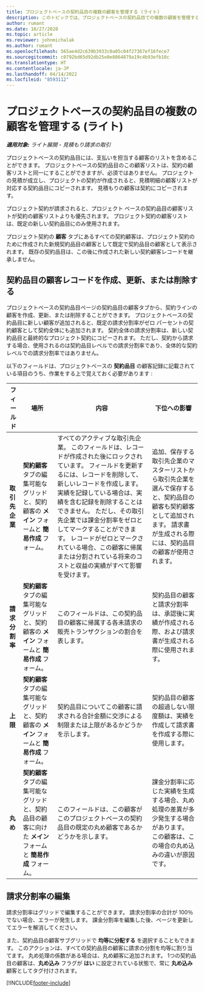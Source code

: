 ```yaml
---
title: プロジェクトベースの契約品目の複数の顧客を管理する (ライト)
description: このトピックでは、プロジェクトベースの契約品目での複数の顧客を管理することについて説明します。
author: rumant
ms.date: 10/27/2020
ms.topic: article
ms.reviewer: johnmichalak
ms.author: rumant
ms.openlocfilehash: 565ae4d2c639b3933c0a05c04f27367ef16fece7
ms.sourcegitcommit: c0792bd65d92db25e0e8864879a19c4b93efb10c
ms.translationtype: HT
ms.contentlocale: ja-JP
ms.lasthandoff: 04/14/2022
ms.locfileid: "8593112"
---
```

# <a name="manage-multiple-customers-on-project-based-contract-lines---lite"></a>プロジェクトベースの契約品目の複数の顧客を管理する (ライト)

_**適用対象:** ライト展開 - 見積もり請求の取引_

プロジェクトベースの契約品目には、支払いを担当する顧客のリストを含めることができます。 プロジェクトベースの契約品目のこの顧客リストは、契約の顧客リストと同一にすることができますが、必須ではありません。 プロジェクトの見積が成立し、プロジェクトの契約が作成されると、見積明細の顧客リストが対応する契約品目にコピーされます。 見積もりの顧客は契約にコピーされます。

プロジェクト契約が請求されると、プロジェクト ベースの契約品目の顧客リストが契約の顧客リストよりも優先されます。 プロジェクト契約の顧客リストは、既定の新しい契約品目にのみ使用されます。

プロジェクト契約の **顧客** タブにあるすべての契約顧客は、プロジェクト契約のために作成された新規契約品目の顧客として既定で契約品目の顧客として表示されます。 既存の契約品目は、この後に作成された新しい契約顧客レコードを継承しません。

## <a name="create-update-or-delete-a-contract-line-customer-record"></a>契約品目の顧客レコードを作成、更新、または削除する

プロジェクトベースの契約品目ページの契約品目の顧客タブから、契約ラインの顧客を作成、更新、または削除することができます。 プロジェクトベースの契約品目に新しい顧客が追加されると、既定の請求分割率がゼロ パーセントの契約顧客として契約全体にも追加されます。 契約全体の請求分割率は、新しい契約品目と最終的なプロジェクト契約にコピーされます。 ただし、契約から請求する場合、使用されるのは契約品目レベルでの請求分割率であり、全体的な契約レベルでの請求分割率ではありません。

以下のフィールドは、プロジェクトベースの **契約品目** の顧客記録に記載されている項目のうち、作業をする上で覚えておく必要があります :

| フィールド | 場所 | 内容 | 下位への影響 |
| --- | --- | --- | --- |
| **取引先企業** | **契約顧客** タブの編集可能なグリッドと、契約顧客の **メイン** フォームと **簡易作成** フォーム。 | すべてのアクティブな取引先企業。 このフィールドは、レコードが作成された後にロックされています。 フィールドを更新するには、レコードを削除して、新しいレコードを作成します。 実績を記録している場合は、実績を含む記録を削除することはできません。 ただし、その取引先企業では課金分割率をゼロとしてマークすることができます。 レコードがゼロとマークされている場合、この顧客に帰属または分割されている将来のコストと収益の実績がすべて影響を受けます。 | 追加、保存する取引先企業のマスターリストから取引先企業を選んで保存すると、契約品目の顧客も契約顧客として追加されます。 請求書が生成される際には、契約品目の顧客が使用されます。 |
| **請求分割率** | **契約顧客** タブの編集可能なグリッドと、契約顧客の **メイン** フォームと **簡易作成** フォーム。 | このフィールドは、この契約品目の顧客に帰属する各未請求の販売トランザクションの割合を表します。 | 契約品目の顧客と請求分割率は、承認後に実績が作成される際、および請求書が生成される際に使用されます。 |
| **上限** | **契約顧客** タブの編集可能なグリッドと、契約顧客の **メイン** フォームと **簡易作成** フォーム。 | 契約品目についてこの顧客に請求される合計金額に交渉による制限または上限があるかどうかを示します。 | 契約品目の顧客の超過しない限度額は、実績を作成して請求書を作成する際に使用します。 |
| **丸め** | **契約顧客** タブの編集可能なグリッドと、契約品目の顧客に向けた **メイン** フォームと **簡易作成** フォーム。 | このフィールドは、この顧客がこのプロジェクトベースの契約品目の既定の丸め顧客であるかどうかを示します。 | 課金分割率に応じた実績を生成する場合、丸め処理の差異が多少発生する場合があります。 この顧客は、この場合の丸め込みの違いが原因です。 |

## <a name="edit-billing-split-percentages"></a>請求分割率の編集

請求分割率はグリッドで編集することができます。 請求分割率の合計が 100％ でない場合、エラーが発生します。 課金分割率を編集した後、ページを更新してエラーを解消してください。

また、契約品目の顧客サブグリッドで **均等に分配する** を選択することもできます。 このアクションは、すべての契約品目の顧客に請求の分割を均等に割り当てます。 丸め処理の係数がある場合は、丸め顧客に追加されます。 1つの契約品目の顧客は、**丸め込み** フラグが **はい** に設定されている状態で、常に **丸め込み** 顧客としてタグ付けされます。


[!INCLUDE[footer-include](../../includes/footer-banner.md)]